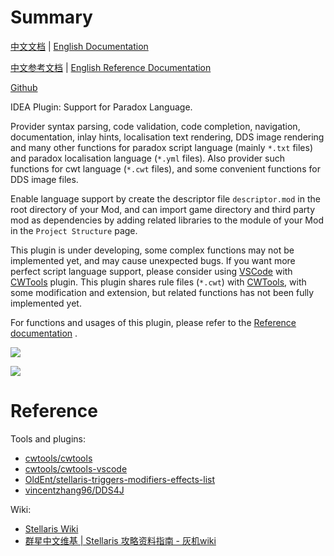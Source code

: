 # Summary

[中文文档](README.md) | [English Documentation](README_en.md)

[中文参考文档](https://windea.icu/Paradox-Language-Support/#/zh/) | [English Reference Documentation](https://windea.icu/Paradox-Language-Support/#/en/)

[Github](https://github.com/DragonKnightOfBreeze/Paradox-Language-Support)

IDEA Plugin: Support for Paradox Language.

Provider syntax parsing, code validation, code completion, navigation, documentation, inlay hints,
localisation text rendering, DDS image rendering and many other functions for
paradox script language (mainly `*.txt` files) and paradox localisation language (`*.yml` files).
Also provider such functions for cwt language (`*.cwt` files),
and some convenient functions for DDS image files.

Enable language support by create the descriptor file `descriptor.mod` in the root directory of your Mod,
and can import game directory and third party mod as dependencies
by adding related libraries to the module of your Mod in the `Project Structure` page.

This plugin is under developing, some complex functions may not be implemented yet, and may cause unexpected bugs.
If you want more perfect script language support, please consider using [VSCode](https://code.visualstudio.com) with [CWTools](https://github.com/cwtools/cwtools-vscode) plugin.
This plugin shares rule files (`*.cwt`) with [CWTools](https://github.com/cwtools/cwtools-vscode), with some modification and extension, but related functions has not been fully implemented yet.

For functions and usages of this plugin, please refer to the [Reference documentation](https://windea.icu/Paradox-Language-Support/#/en/) .

![](https://windea.icu/Paradox-Language-Support/assets/images/script_file_preview_en.png)

![](https://windea.icu/Paradox-Language-Support/assets/images/localisation_file_preview_en.png)

# Reference

Tools and plugins:

* [cwtools/cwtools](https://github.com/cwtools/cwtools)
* [cwtools/cwtools-vscode](https://github.com/cwtools/cwtools-vscode)
* [OldEnt/stellaris-triggers-modifiers-effects-list](https://github.com/OldEnt/stellaris-triggers-modifiers-effects-list)
* [vincentzhang96/DDS4J](https://github.com/vincentzhang96/DDS4J)

Wiki:

* [Stellaris Wiki](https://stellaris.paradoxwikis.com/Stellaris_Wiki)
* [群星中文维基 | Stellaris 攻略资料指南 - 灰机wiki](https://qunxing.huijiwiki.com/wiki/%E9%A6%96%E9%A1%B5)